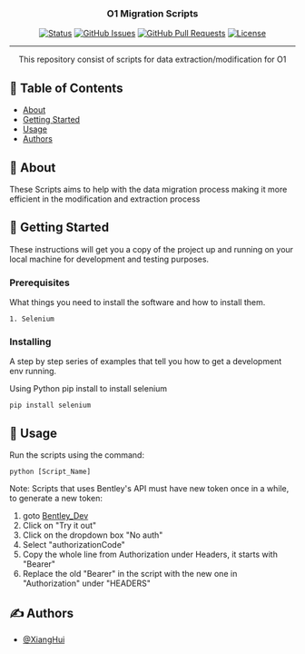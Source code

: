 <h3 align="center">O1 Migration Scripts</h3>

<div align="center">

[![Status](https://img.shields.io/badge/status-active-success.svg)]()
[![GitHub Issues](https://img.shields.io/github/issues/kylelobo/The-Documentation-Compendium.svg)](https://github.com/kylelobo/The-Documentation-Compendium/issues)
[![GitHub Pull Requests](https://img.shields.io/github/issues-pr/kylelobo/The-Documentation-Compendium.svg)](https://github.com/kylelobo/The-Documentation-Compendium/pulls)
[![License](https://img.shields.io/badge/license-MIT-blue.svg)](/LICENSE)

</div>

---

<p align="center"> This repository consist of scripts for data extraction/modification for O1 
    <br> 
</p>

## 📝 Table of Contents

- [About](#about)
- [Getting Started](#getting_started)
- [Usage](#usage)
- [Authors](#authors)

## 🧐 About <a name = "about"></a>

These Scripts aims to help with the data migration process making it more efficient in the modification and extraction process

## 🏁 Getting Started <a name = "getting_started"></a>

These instructions will get you a copy of the project up and running on your local machine for development and testing purposes.

### Prerequisites

What things you need to install the software and how to install them.

```
1. Selenium
```

### Installing

A step by step series of examples that tell you how to get a development env running.

Using Python pip install to install selenium
```
pip install selenium
```

## 🎈 Usage <a name="usage"></a>
Run the scripts using the command:
```
python [Script_Name]
```

Note:
Scripts that uses Bentley's API must have new token once in a while,
to generate a new token: 
1. goto [Bentley_Dev](https://developer.bentley.com/apis/forms/operations/get-form-data-details/)
2. Click on "Try it out"
3. Click on the dropdown box "No auth"
4. Select "authorizationCode"
5. Copy the whole line from Authorization under Headers, it starts with "Bearer"
6. Replace the old "Bearer" in the script with the new one in "Authorization" under "HEADERS"

## ✍️ Authors <a name = "authors"></a>

- [@XiangHui](https://github.com/xianghui556)
